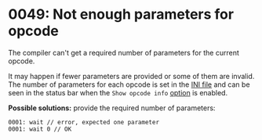 # 0049: Not enough parameters for opcode

The compiler can't get a required number of parameters for the current opcode. 

It may happen if fewer parameters are provided or some of them are invalid. The number of parameters for each opcode is set in the [INI file](../../edit-modes/opcodes-list-scm.ini.md) and can be seen in the status bar when the `Show opcode info` [option](../../options/editor.md#editor-configuration) is enabled.

**Possible solutions:** provide the required number of parameters:

```text
0001: wait // error, expected one parameter
0001: wait 0 // OK
```

